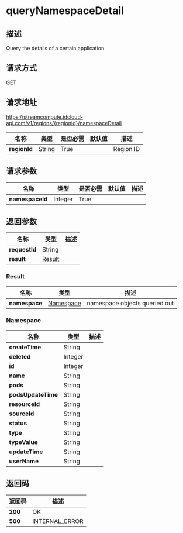 # queryNamespaceDetail


## 描述
Query the details of a certain application

## 请求方式
GET

## 请求地址
https://streamcompute.jdcloud-api.com/v1/regions/{regionId}/namespaceDetail

|名称|类型|是否必需|默认值|描述|
|---|---|---|---|---|
|**regionId**|String|True||Region ID|

## 请求参数
|名称|类型|是否必需|默认值|描述|
|---|---|---|---|---|
|**namespaceId**|Integer|True|||


## 返回参数
|名称|类型|描述|
|---|---|---|
|**requestId**|String||
|**result**|[Result](##Result)||


### <a name="Result">Result</a>
|名称|类型|描述|
|---|---|---|
|**namespace**|[Namespace](##Namespace)|namespace objects queried out|
### <a name="Namespace">Namespace</a>
|名称|类型|描述|
|---|---|---|
|**createTime**|String||
|**deleted**|Integer||
|**id**|Integer||
|**name**|String||
|**pods**|String||
|**podsUpdateTime**|String||
|**resourceId**|String||
|**sourceId**|String||
|**status**|String||
|**type**|String||
|**typeValue**|String||
|**updateTime**|String||
|**userName**|String||

## 返回码
|返回码|描述|
|---|---|
|**200**|OK|
|**500**|INTERNAL_ERROR|
